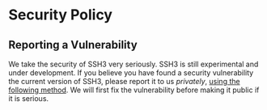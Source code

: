 # Security Policy

## Reporting a Vulnerability

We take the security of SSH3 very seriously. SSH3 is still experimental and under development. If you believe you have found a security vulnerability the current version of SSH3, please report it to us *privately*,
[using the following method](https://github.com/francoismichel/ssh3/security/advisories/new). We will first fix the vulnerability before making it public if it is serious.

